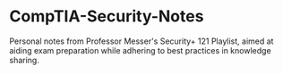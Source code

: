 # CompTIA-Security-Notes
Personal notes from Professor Messer's Security+ 121 Playlist, aimed at aiding exam preparation while adhering to best practices in knowledge sharing.
